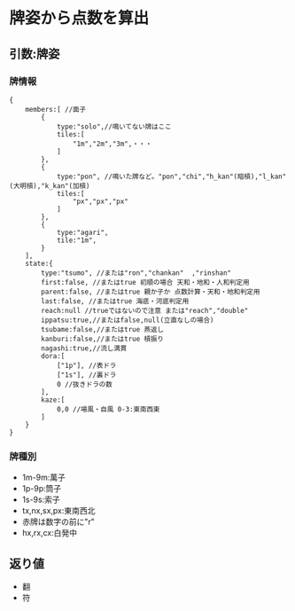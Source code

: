 # 牌姿から点数を算出

## 引数:牌姿
### 牌情報
```
{
	members:[ //面子
		{
			type:"solo",//鳴いてない牌はここ
			tiles:[
				"1m","2m","3m",・・・
			]
		},
		{
			type:"pon", //鳴いた牌など。"pon","chi","h_kan"(暗槓),"l_kan"(大明槓),"k_kan"(加槓)
			tiles:[
				"px","px","px"
			]
		},
		{
			type:"agari",
			tile:"1m",
		}
	],
	state:{
		type:"tsumo", //または"ron","chankan"	,"rinshan"
		first:false, //またはtrue 初順の場合 天和・地和・人和判定用
		parent:false, //またはtrue 親か子か 点数計算・天和・地和判定用
		last:false, //またはtrue 海底・河底判定用
		reach:null //trueではないので注意 または"reach","double"
		ippatsu:true,//またはfalse,null(立直なしの場合)
		tsubame:false,//またはtrue 燕返し
		kanburi:false,//またはtrue 槓振り
		nagashi:true,//流し満貫
		dora:[
			["1p"], //表ドラ
			["1s"], //裏ドラ
			0 //抜きドラの数
		],
		kaze:[
			0,0 //場風・自風 0-3:東南西東
		]
	}
}
```


### 牌種別
* 1m-9m:萬子
* 1p-9p:筒子
* 1s-9s:索子
* tx,nx,sx,px:東南西北
* 赤牌は数字の前に"r"
* hx,rx,cx:白発中

## 返り値
* 翻
* 符

